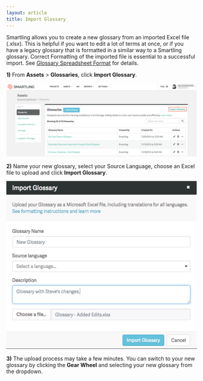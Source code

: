 ```yaml
---
layout: article
title: Import Glossary
---
```



Smartling allows you to create a new glossary from an imported Excel file (.xlsx). This is helpful if you want to edit a lot of terms at once, or if you have a legacy glossary that is formatted in a similar way to a Smartling glossary. Correct Formatting of the imported file is essential to a successful import. See [Glossary Spreadsheet Format](/knowledge-base/articles/glossary-spreadsheet-format/) for details.

**1)** From **Assets** &gt; **Glossaries**, click **Import Glossary**.

![](/uploads/versions/smartling___linguistic_assets-19---x----1254-486x---.png)

**2)** Name your new glossary, select your Source Language, choose an Excel file to upload and click **Import Glossary**.

![medium](/uploads/versions/smartling___glossary---x----575-506x---.png)

**3)** The upload process may take a few minutes. You can switch to your new glossary by clicking the **Gear Wheel** and selecting your new glossary from the dropdown.
